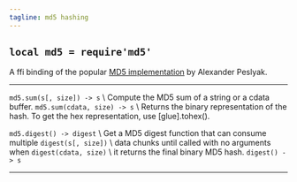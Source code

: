 ```yaml
---
tagline: md5 hashing
---
```


## `local md5 = require'md5'`

A ffi binding of the popular [MD5 implementation][md5 lib] by Alexander Peslyak.

[md5 lib]:    http://openwall.info/wiki/people/solar/software/public-domain-source-code/md5

--------------------------------------- ---------------------------------------
`md5.sum(s[, size]) -> s`    \          Compute the MD5 sum of a string or a cdata buffer.
`md5.sum(cdata, size) -> s`  \          Returns the binary representation of the hash.
											       To get the hex representation, use [glue].tohex().

`md5.digest() -> digest`     \          Get a MD5 digest function that can consume multiple
`digest(s[, size])`          \          data chunks until called with no arguments when
`digest(cdata, size)`        \          it returns the final binary MD5 hash.
`digest() -> s`
--------------------------------------- ---------------------------------------
